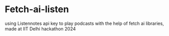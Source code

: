 # Fetch-ai-listen
using Listennotes api key to play podcasts with the help of fetch ai libraries, made at IIT Delhi hackathon 2024
